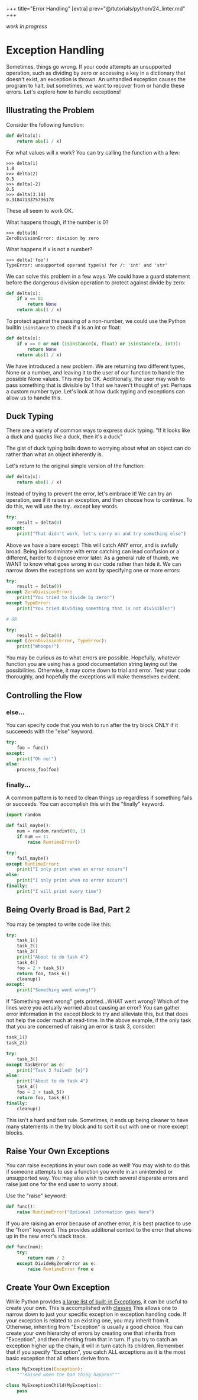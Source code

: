 +++
title="Error Handling"
[extra]
prev="@/tutorials/python/24_linter.md"
+++

*work in progress*

# Exception Handling

Sometimes, things go wrong.
If your code attempts an unsupported operation, such as dividing by zero or accessing a key in a dictionary that doesn't exist, an exception is thrown.
An unhandled exception causes the program to halt, but sometimes, we want to recover from or handle these errors.
Let's explore how to handle exceptions!

## Illustrating the Problem

Consider the following function:
```py
def delta(x):
    return abs(1 / x)
```
For what values will x work?
You can try calling the function with a few:
```
>>> delta(1)
1.0
>>> delta(2)
0.5
>>> delta(-2)
0.5
>>> delta(3.14)
0.3184713375796178
```
These all seem to work OK.

What happens though, if the number is 0?
```
>>> delta(0)
ZeroDivisionError: division by zero
```

What happens if x is not a number?

```
>>> delta('foo')
TypeError: unsupported operand type(s) for /: 'int' and 'str'
```

We can solve this problem in a few ways.
We could have a guard statement before the dangerous division operation to protect against divide by zero:

```py
def delta(x):
    if x == 0:
        return None
    return abs(1 / x)
```

To protect against the passing of a non-number, we could use the Python builtin `isinstance` to check if x is an int or float:

```py
def delta(x):
    if x == 0 or not (isinstance(x, float) or isinstance(x, int)):
        return None
    return abs(1 / x)
```

We have introduced a new problem.
We are returning two different types, None or a number, and leaving it to the user of our function to handle the possible None values.
This may be OK.
Additionally, the user may wish to pass something that is divisible by 1 that we haven't thought of yet:  Perhaps a custom number type.
Let's look at how duck typing and exceptions can allow us to handle this.

## Duck Typing

There are a variety of common ways to express duck typing.
"If it looks like a duck and quacks like a duck, then it's a duck"

The gist of duck typing boils down to worrying about what an object can do rather than what an object inherently is.

Let's return to the original simple version of the function:
```py
def delta(x):
    return abs(1 / x)
```

Instead of trying to prevent the error, let's embrace it!
We can try an operation, see if it raises an exception, and then choose how to continue.
To do this, we will use the try...except key words.

```py
try:
    result = delta(0)
except:
    print("That didn't work, let's carry on and try something else")
```

Above we have a bare except:  This will catch ANY error, and is awfully broad.
Being indiscriminate with error catching can lead confusion or a different, harder to diagnose error later.
As a general rule of thumb, we WANT to know what goes wrong in our code rather than hide it.
We can narrow down the exceptions we want by specifying one or more errors:

```py
try:
    result = delta(0)
except ZeroDivisionError:
    print("You tried to divide by zero!")
except TypeError:
    print("You tried dividing something that is not divisible!")

# OR

try:
    result = delta(0)
except (ZeroDivisionError, TypeError):
    print("Whoops!")
```

You may be curious as to what errors are possible.
Hopefully, whatever function you are using has a good documentation string laying out the possibilities.
Otherwise, it may come down to trial and error.
Test your code thoroughly, and hopefully the exceptions will make themselves evident.

## Controlling the Flow

### else...

You can specify code that you wish to run after the try block ONLY if it succeeeds with the "else" keyword.

```py
try:
    foo = func()
except:
    print("Oh no!")
else:
    process_foo(foo)
```

### finally...

A common pattern is to need to clean things up regardless if something fails or succeeds.
You can accomplish this with the "finally" keyword.

```py
import random

def fail_maybe():
    num = random.randint(0, 1)
    if num == 1:
        raise RuntimeError()

try:
    fail_maybe()
except RuntimeError:
    print("I only print when an error occurs")
else:
    print("I only print when no error occurs")
finally:
    print("I will print every time")
```

## Being Overly Broad is Bad, Part 2
You may be tempted to write code like this:

```py
try:
    task_1()
    task_2()
    task_3()
    print("About to do task 4")
    task_4()
    foo = 2 + task_5()
    return foo, task_6()
    cleanup()
except:
    print("Something went wrong!")
```

If "Something went wrong" gets printed...WHAT went wrong?
Which of the lines were you actually worried about causing an error?
You can gather error information in the except block to try and allieviate this, but that does not help the coder much at read-time.
In the above example, if the only task that you are concerned of raising an error is task 3, consider:

```py
task_1()
task_2()

try:
    task_3()
except TaskError as e:
    print("Task 3 failed! {e}")
else:
    print("About to do task 4")
    task_4()
    foo = 2 + task_5()
    return foo, task_6()
finally:
    cleanup()
```

This isn't a hard and fast rule. Sometimes, it ends up being cleaner to have many statements in the try block and to sort it out with one or more except blocks.

## Raise Your Own Exceptions

You can raise exceptions in your own code as well!
You may wish to do this if someone attempts to use a function you wrote in an unintended or unsupported way.
You may also wish to catch several disparate errors and raise just one for the end user to worry about.

Use the "raise" keyword:

```py
def func():
    raise RuntimeError("Optional information goes here")
```

If you are raising an error because of another error, it is best practice to use the "from" keyword.
This provides additional context to the error that shows up in the new error's stack trace.

```py
def func(num):
    try:
        return num / 2 
    except DivideByZeroError as e:
        raise RuntimeError from e
```

## Create Your Own Exception

While Python provides [a large list of built-in Exceptions](https://docs.python.org/3/library/exceptions.html#concrete-exceptions), it can be useful to create your own.
This is accomplished with [classes](@/tutorials/python/23_classes.md)
This allows one to narrow down to just your specific exception in exception handling code.
If your exception is related to an existing one, you may inherit from it.  Otherwise, inheriting from "Exception" is usually a good choice.
You can create your own hierarchy of errors by creating one that inherits from "Exception", and then inheriting from that in turn.
If you try to catch an exception higher up the chain, it will in turn catch its children.
Remember that if you specify "Exception", you catch ALL exceptions as it is the most basic exception that all others derive from.

```py
class MyException(Exception):
    """Raised when the bad thing happens"""

class MyExceptionChild(MyException):
    pass
```
